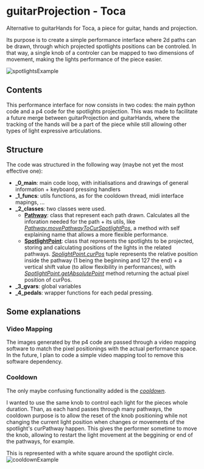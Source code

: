 # guitarProjection - Toca
Alternative to guitarHands for Toca, a piece for guitar, hands and projection.

Its purpose is to create a simple performance interface where 2d paths can be drawn, through which projected spotlights positions can be controled. In that way, a single knob of a controler can be mapped to two dimensions of movement, making the lights performance of the piece easier.

![spotlightsExample](examples/example1.gif)

## Contents
This performance interface for now consists in two codes: the main python code and a p4 code for the spotlights projection. This was made to facilitate a future merge between guitarProjection and guitarHands, where the tracking of the hands will be a part of the piece while still allowing other types of light expressive articulations.

## Structure
The code was structured in the following way (maybe not yet the most effective one):
* **_0_main**: main code loop, with initialisations and drawings of general information + keyboard pressing handlers
* **_1_funcs**: utils functions, as for the cooldown thread, midi interface mapings, ...
* **_2_classes**: two classes were used.
  * [**Pathway**](https://github.com/cacaiocamp/guitarProjection/blob/master/_2_classes.py#L6): class that represent each path drawn. Calculates all the inforation needed for the path + its utils, like [_Pathway.movePathwayToCurSpotlightPos_](https://github.com/cacaiocamp/guitarProjection/blob/master/_2_classes.py#L85), a method with self explaining name that allows a more flexible performance.
  * [**SpotlightPoint**](https://github.com/cacaiocamp/guitarProjection/blob/master/_2_classes.py#L102): class that represents the spotlights to be projected, storing and calculating positions of the lights in the related pathways. [_SpolightPoint.curPos_](https://github.com/cacaiocamp/guitarProjection/blob/master/_2_classes.py#L106) tuple represents the relative position inside the pathway (1 being the beginning and 127 the end) + a vertical shift value (to allow flexibility in performances), with [_SpotlightPoint.getAbsolutePoint_](https://github.com/cacaiocamp/guitarProjection/blob/master/_2_classes.py#L158) method returning the actual pixel position of curPos.
* **_3_gvars**: global variables
* **_4_pedals**: wrapper functions for each pedal pressing.

## Some explanations
### Video Mapping
The images generated by the p4 code are passed through a video mapping software to match the pixel positionings with the actual performance space. In the future, I plan to code a simple video mapping tool to remove this software dependency.


### Cooldown
The only maybe confusing functionality added is the [_cooldown_](https://github.com/cacaiocamp/guitarProjection/blob/master/_1_funcs.py#L8). 

I wanted to use the same knob to control each light for the pieces whole duration. Than, as each hand passes through many pathways, the cooldown purpose is to allow the reset of the knob positioning while not changing the current light position when changes or movements of the spotlight's curPathway happen. This gives the performer sometime to move the knob, allowing to restart the light movement at the beggining or end of the pathways, for example. 

This is represented with a white square around the spotlight circle.
![cooldownExample](examples/example2.gif)
